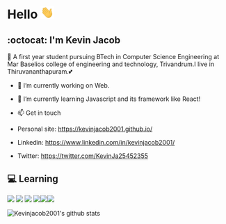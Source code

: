 # Hello <img src="https://raw.githubusercontent.com/ABSphreak/ABSphreak/master/gifs/Hi.gif" width="30px">
## :octocat: I'm Kevin Jacob



🙌 A first year student pursuing BTech in Computer Science Engineering at Mar Baselios college of engineering and technology, Trivandrum.I live in       Thiruvananthapuram.💕

- 🔭 I’m currently working on Web.

- 🌱 I’m currently learning Javascript and its framework like React!

- 📫 Get in touch
- Personal site: https://kevinjacob2001.github.io/
- Linkedin: https://www.linkedin.com/in/kevinjacob2001/
- Twitter: https://twitter.com/KevinJa25452355

## :computer: Learning

  <img src="https://img.icons8.com/color/48/000000/html-5.png"/> <img src="https://img.icons8.com/color/48/000000/css3.png"/> <img src="https://img.icons8.com/dusk/64/000000/javascript.png"/> <img src="https://img.icons8.com/color/48/000000/bootstrap.png"/><img src="https://img.icons8.com/color/48/000000/nodejs.png"/><img src="https://img.icons8.com/color/48/000000/mongodb.png"/>

![Kevinjacob2001's github stats](https://github-readme-stats.vercel.app/api?username=kevinjacob2001&show_icons=true&hide=[%22issues%22])



